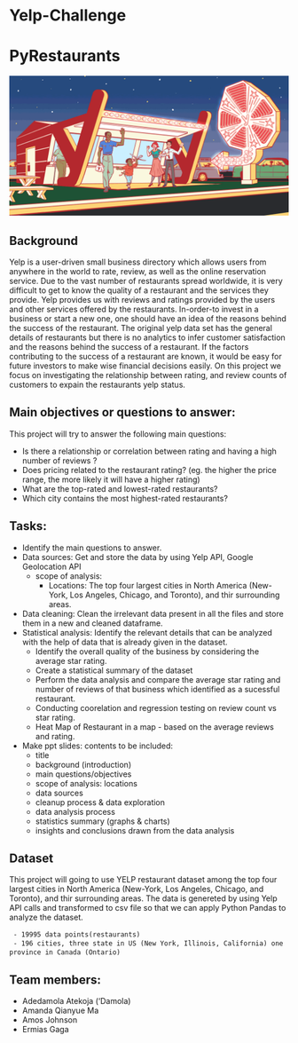 # Yelp-Challenge 

# PyRestaurants
![Yelp](Images/yelp.gif)
## Background

Yelp is a user-driven small business directory which allows users from anywhere in the world to rate, review, as well as the online reservation service. Due to the vast number of restaurants spread worldwide, it is very difficult to get to know the quality of a restaurant and the services they provide. Yelp provides us with reviews and ratings provided by the users and other services offered by the restaurants. In-order-to invest in a business or start a new one, one should have an idea of the reasons behind the success of the restaurant. The original yelp data set has the general details of restaurants but there is no analytics to infer customer satisfaction and the reasons behind the success of a restaurant. If the factors contributing to the success of a restaurant are known, it would be easy for future investors to make wise financial decisions easily. On this project we focus on investigating the relationship between rating, and review counts of customers to expain the restaurants yelp status.

## Main objectives or questions to answer:
 This project will try to answer the following main questions: 
*  Is there a relationship or correlation between rating and having a high number of reviews ?
*  Does pricing related to the restaurant rating? (eg. the higher the price range, the more likely it will have a higher rating)
*  What are the top-rated and lowest-rated restaurants?
*  Which city contains the most highest-rated restaurants?

## Tasks:
* Identify the main questions to answer.
* Data sources: Get and store the data by using Yelp API, Google Geolocation API
  * scope of analysis: 
   	- Locations: The top four largest cities in North America (New-York, Los Angeles, Chicago, and Toronto), and thir surrounding areas.
* Data cleaning: Clean the irrelevant data present in all the files and store them in a new and cleaned dataframe.
* Statistical analysis: Identify the relevant details that can be analyzed with the help of data that is already given in the dataset.
  * Identify the overall quality of the business by considering the average star rating.
  * Create a statistical summary of the dataset
  * Perform the data analysis and compare the average star rating and number of reviews of that business which identified as a sucessful restaurant.
  * Conducting coorelation and regression testing on review count vs star rating. 
  * Heat Map of Restaurant in a map - based on the average reviews and rating.
* Make ppt slides: contents to be included:
	 - title
	 - background (introduction)
 	 - main questions/objectives
	 - scope of analysis: locations
 	 - data sources
 	 - cleanup process & data exploration
 	 - data analysis process
 	 - statistics summary (graphs & charts)
	 - insights and conclusions drawn from the data analysis

## Dataset 
This project will going to use YELP restaurant dataset among the top four largest cities in North America (New-York, Los Angeles, Chicago, and Toronto), and thir surrounding areas. The data is genereted by using Yelp API calls and transformed to csv file so that we can apply Python Pandas to analyze the dataset.
            
     - 19995 data points(restaurants)
     - 196 cities, three state in US (New York, Illinois, California) one province in Canada (Ontario)

## Team members:
 - Adedamola Atekoja (‘Damola)
 - Amanda Qianyue Ma
 - Amos Johnson  
 - Ermias Gaga 


